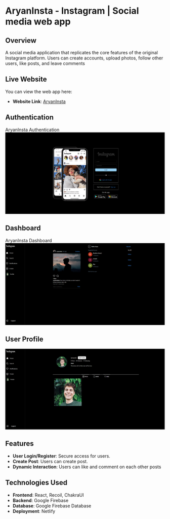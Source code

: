 # AryanInsta - Instagram | Social media web app

## Overview
A social media application that replicates the core features of the original Instagram platform. Users can create accounts, upload photos, follow other users, like posts, and leave comments

## Live Website
You can view the web app here:

- **Website Link**: [AryanInsta](https://aryaninsta.netlify.app/auth)

## Authentication
AryanInsta Authentication
![Instagram Authenticaiton](https://github.com/rathoraryann/InstaProject/blob/main/src/images/Screenshot%20(12).png)

## Dashboard
AryanInsta Dashboard
![Instagram Dashboard](https://github.com/rathoraryann/InstaProject/blob/main/src/images/Screenshot%20(13).png)

## User Profile
![Instagram User Profile](https://github.com/rathoraryann/InstaProject/blob/main/src/images/Screenshot%20(14).png)

## Features
  - **User Login/Register**: Secure access for users.
  - **Create Post**: Users can create post.
  - **Dynamic Interaction**: Users can like and comment on each other posts

## Technologies Used

- **Frontend**: React, Recoil, ChakraUI
- **Backend**: Google Firebase
- **Database**: Google Firebase Database
- **Deployment**: Netlify
